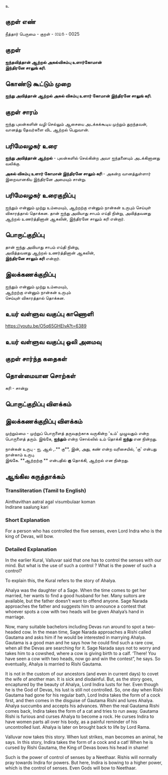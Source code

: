 உ

## குறள் எண் 

நீத்தார் பெருமை - குறள் - ௦௦௨௫ - 0025 

## குறள் 

**ஐந்தவித்தான் ஆற்றல் அகல்விசும்பு உளார்கோமான்  
இந்திரனே சாலுங் கரி.**

## கொண்டு கூட்டும் முறை

**ஐந்து அவித்தான் ஆற்றல் அகல் விசும்பு உளார் கோமான் இந்திரனே சாலுங் கரி.** 

## குறள் சாரம் 

ஐந்து புலன்களின் வழி செல்லும் ஆசையை அடக்கக்கூடிய முற்றும் துறந்தவன்,  
வானத்து தேவர்களை விட ஆற்றல் பெறுவான்.  

## பரிமேலழகர் உரை

**ஐந்து அவித்தான் ஆற்றல்** - புலன்களில் செல்கின்ற அவா ஐந்தனையும் அடக்கினானது வலிக்கு.  

**அகல் விசும்பு உளார் கோமான் இந்திரனே சாலும் கரி** - அகன்ற வானத்துள்ளார் இறைவானகிய இந்திரனே அமையும் சான்று.	

## பரிமேலழகர் உரைகுறிப்பு   

ஐந்தும் என்னும் முற்று உம்மையும், ஆற்றற்கு என்னும் நான்கன் உருபும் செய்யுள் விகாரத்தால் தொக்கன. 
தான் ஐந்து அவியாது சாபம் எய்தி நின்று, அவித்தவனது ஆற்றல் உணர்த்தினான் ஆகலின், இந்திரனே சாலும் கரி என்றார்.  

## பொருட்குறிப்பு 

தான் ஐந்து அவியாது சாபம் எய்தி நின்று,  
அவித்தவனது ஆற்றல் உணர்த்தினான் ஆகலின்,  
**இந்திரனே சாலும் கரி** என்றார்.  

## இலக்கணக்குறிப்பு  

ஐந்தும் என்னும் முற்று உம்மையும்,  
ஆற்றற்கு என்னும் நான்கன் உருபும்  
செய்யுள் விகாரத்தால் தொக்கன.   

## உயர் வள்ளுவ வகுப்பு காணொளி
https://youtu.be/O5q65GHElvA?t=6389  

## உயர் வள்ளுவ வகுப்பு ஒலி அமைவு 

 
## குறள் சார்ந்த கதைகள் 


## தொன்மையான சொற்கள்

கரி - சான்று 

## பொருட்குறிப்பு விளக்கம்


## இலக்கணக்குறிப்பு விளக்கம்  

முற்றும்மை - முற்றுப் பொருளைத் தருவதற்காக வருகின்ற 'உம்' 
முழுவதும் என்ற பொருளைத் தரும். இங்கே, **ஐந்தும்** என்ற சொல்லில் உம் தொக்கி **ஐந்து** என நின்றது.

நான்கன் உருபு - ஐ, ஆல் ,.** கு**, இன், அது, கண் என்ற வரிசையில், 'கு' என்பது நான்காம் உருபு.  
இங்கே. **ஆற்றற்கு ** என்பதில் **கு** தொக்கி, ஆற்றல் என நின்றது.



## ஆங்கில கருத்தாக்கம் 
### Transliteration (Tamil to English)   
Ainthavithan aatral agal visumbulaar koman  
Indirane saalung kari  

### Short Explanation
For a person who has controlled the five senses, even Lord Indra who is the king of Devas, will bow.  

### Detailed Explanation 
In the earlier Kural, Valluvar said that one has to control the senses with our mind. But what is the use of such a control ? What is the power of such a control?   

To explain this, the Kural refers to the story of Ahalya.   

Ahalya was the daughter of a Sage. When the time comes to get her married, her wants to find a good husband for her. Many suitors are available, but the father doesn’t want to offend anyone. Sage Narada approaches the father and suggests him to announce a contest that whoever spots a cow with two heads will be given Ahalya’s hand in marriage.   

Now, many suitable bachelors including Devas run around to spot a two-headed cow. In the mean time, Sage Narada approaches a Rishi called Gautama and asks him if he would be interested in marrying Ahalya. Gautama is a good man and he says how he could find such a rare cow, when all the Devas are searching for it. Sage Narada says not to worry and takes him to a cowshed, where a cow is giving birth to a calf. ‘There! You have seen a cow with two heads, now go and win the contest”, he says. So eventually, Ahalya is married to Rishi Gautama.  

It is not in the custom of our ancestors (and even in current days) to covet the wife of another man. It is sick and disdainful. But, as the story goes, encaptured by the beauty of Ahalya, Lord Indira lusts for her. Even though he is the God of Devas, his lust is still not controlled. So, one day when Rishi Gautama had gone for his regular bath, Lord Indra takes the form of a cock first, and then comes in the disguise of Gautama Rishi and lures Ahalya. Ahalya succumbs and accepts his advances. When the real Gautama Rishi comes back, Indira takes the form of a cat and tries to run away. Gautama Rishi is furious and curses Ahalya to become a rock. He curses Indira to have women parts all over his body, as a painful reminder of his uncontrolled lust. Ahalya is later on brought back to life by Lord Rama.  

Valluvar  now takes this story. When lust strikes, man becomes an animal, he says. In this story, Indira takes the form of a cock and a cat! When he is cursed by Rishi Gautama, the King of Devas bows his head in shame!   

Such is the power of control of senses by a Neethaar. Rishis will normally pray towards Indira for powers. But here, Indira is bowing to a higher power, which is the control of senses. Even Gods will bow to Neethaar.
